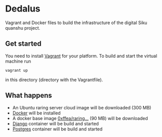 Dedalus
=======
Vagrant and Docker files to build the infrastructure of the digital Siku quanshu project.

Get started
-----------
You need to install [Vagrant](http://www.vagrantup.com/) for your platform. To build and start
the virtual machine run
```Shell
vagrant up
```
in this directory (directory with the Vagrantfile).

What happens
------------
* An Ubuntu raring server cloud image will be downloaded (300 MB)
* [Docker](http://www.docker.io/) will be installed
* A docker base image [0xffea/raring...](https://index.docker.io/u/0xffea/raring-server-cloudimg-amd64/) (90 MB) will be downloaded
* [Django](https://www.djangoproject.com/) container will be build and started
* [Postgres](http://www.postgresql.org/) container will be build and started
